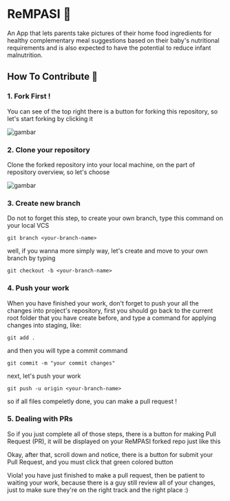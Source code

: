 # ReMPASI 👶
An App that lets parents take pictures of their home food ingredients for healthy complementary meal suggestions based on their baby's nutritional requirements and is also expected to have the potential to reduce infant malnutrition.

## How To Contribute 📝

### 1. Fork First !
You can see of the top right there is a button for forking this repository, so let's start forking by clicking it

![gambar](https://github.com/Bangkit-Capstone-C23-PS194-Team/ReMPASI/assets/64621392/0b7c33bf-5470-4837-a556-8c9f481ebac3)

### 2. Clone your repository
Clone the forked repository into your local machine, on the part of repository overview, so let's choose

![gambar](https://github.com/Bangkit-Capstone-C23-PS194-Team/ReMPASI/assets/64621392/5220e53b-4e18-4493-9837-747bf394ab82)

### 3. Create new branch
Do not to forget this step, to create your own branch, type this command on your local VCS

```
git branch <your-branch-name>
```

well, if you wanna more simply way, let's create and move to your own branch by typing

```
git checkout -b <your-branch-name>
```

### 4. Push your work 

When you have finished your work, don't forget to push your all the changes into project's repository, first you should go back to the current root folder that you have create before, and type a command for applying changes into staging, like:

```
git add .
```

and then you will type a commit command

```
git commit -m "your commit changes"
```

next, let's push your work 

```
git push -u origin <your-branch-name>
```

so if all files compeletly done, you can make a pull request !

### 5. Dealing with PRs

So if you just complete all of those steps, there is a button for making Pull Request (PR), it will be displayed on your ReMPASI forked repo just like this

Okay, after that, scroll down and notice, there is a button for submit your Pull Request, and you must click that green colored button

Viola! you have just finished to make a pull request, then be patient to waiting your work, because there is a guy still review all of your changes, just to make sure they're on the right track and the right place :)
